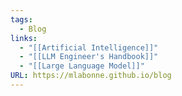 ```yaml
---
tags:
  - Blog
links:
  - "[[Artificial Intelligence]]"
  - "[[LLM Engineer's Handbook]]"
  - "[[Large Language Model]]"
URL: https://mlabonne.github.io/blog
---
```

